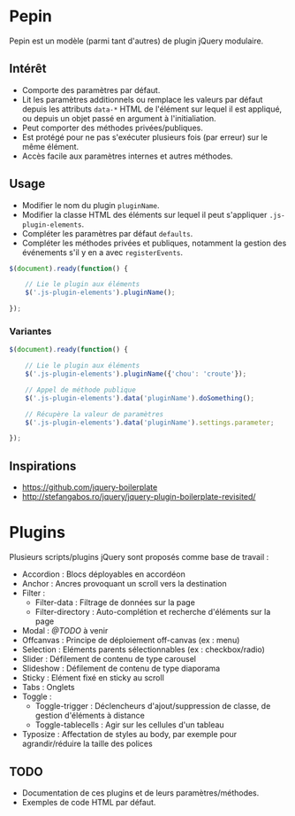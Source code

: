 # Pepin

Pepin est un modèle (parmi tant d'autres) de plugin jQuery modulaire.

## Intérêt

* Comporte des paramètres par défaut.
* Lit les paramètres additionnels ou remplace les valeurs par défaut depuis les attributs `data-*`  HTML de l'élément sur lequel il est appliqué, ou depuis un objet passé en argument à l'initialiation.
* Peut comporter des méthodes privées/publiques.
* Est protégé pour ne pas s'exécuter plusieurs fois (par erreur) sur le même élément.
* Accès facile aux paramètres internes et autres méthodes.

## Usage

* Modifier le nom du plugin `pluginName`.
* Modifier la classe HTML des éléments sur lequel il peut s'appliquer `.js-plugin-elements`.
* Compléter les paramètres par défaut `defaults`.
* Compléter les méthodes privées et publiques, notamment la gestion des événements s'il y en a avec `registerEvents`.

```javascript
$(document).ready(function() {

    // Lie le plugin aux éléments
    $('.js-plugin-elements').pluginName();

});
```

### Variantes

```javascript
$(document).ready(function() {

    // Lie le plugin aux éléments
    $('.js-plugin-elements').pluginName({'chou': 'croute'});

    // Appel de méthode publique
    $('.js-plugin-elements').data('pluginName').doSomething();

    // Récupère la valeur de paramètres
    $('.js-plugin-elements').data('pluginName').settings.parameter;

});
```

## Inspirations

* <https://github.com/jquery-boilerplate>
* <http://stefangabos.ro/jquery/jquery-plugin-boilerplate-revisited/>

# Plugins

Plusieurs scripts/plugins jQuery sont proposés comme base de travail :

* Accordion : Blocs déployables en accordéon
* Anchor : Ancres provoquant un scroll vers la destination
* Filter :
  * Filter-data : Filtrage de données sur la page
  * Filter-directory : Auto-complétion et recherche d'éléments sur la page
* Modal : *@TODO* à venir
* Offcanvas : Principe de déploiement off-canvas (ex : menu)
* Selection : Eléments parents sélectionnables (ex : checkbox/radio)
* Slider : Défilement de contenu de type carousel
* Slideshow : Défilement de contenu de type diaporama
* Sticky : Elément fixé en sticky au scroll
* Tabs : Onglets
* Toggle :
  * Toggle-trigger : Déclencheurs d'ajout/suppression de classe, de gestion d'éléments à distance
  * Toggle-tablecells : Agir sur les cellules d'un tableau
* Typosize : Affectation de styles au body, par exemple pour agrandir/réduire la taille des polices

## TODO

* Documentation de ces plugins et de leurs paramètres/méthodes.
* Exemples de code HTML par défaut.
